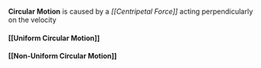 **Circular Motion** is caused by a *[[Centripetal Force]]* acting perpendicularly on the velocity

#### [[Uniform Circular Motion]]

#### [[Non-Uniform Circular Motion]]